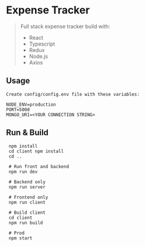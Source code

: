# Expense Tracker
> Full stack expense tracker build with:
> * React
> * Typescript
> * Redux
> * Node.js
> * Axios

## Usage
```
Create config/config.env file with these variables:
```
```
NODE_ENV=production
PORT=5000
MONGO_URI=<YOUR CONNECTION STRING>
```

## Run & Build

```
 npm install
 cd client npm install
 cd ..
 
 # Run front and backend
 npm run dev
 
 # Backend only
 npm run server
 
 # Frontend only
 npm run client
 
 # Build client
 cd client
 npm run build
 
 # Prod
 npm start
```
